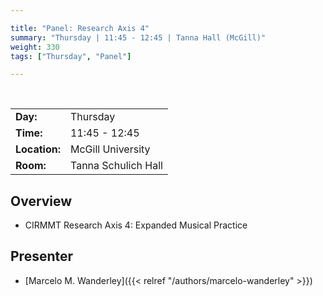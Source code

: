 ```yaml
---

title: "Panel: Research Axis 4"
summary: "Thursday | 11:45 - 12:45 | Tanna Hall (McGill)"
weight: 330
tags: ["Thursday", "Panel"]

---
```


<br>

| | |
| - | - |
| **Day:** | Thursday |
| **Time:** | 11:45 - 12:45 |
| **Location:** | McGill University |
| **Room:** | Tanna Schulich Hall |

## Overview

- CIRMMT Research Axis 4: Expanded Musical Practice

## Presenter

- [Marcelo M. Wanderley]({{< relref "/authors/marcelo-wanderley" >}})